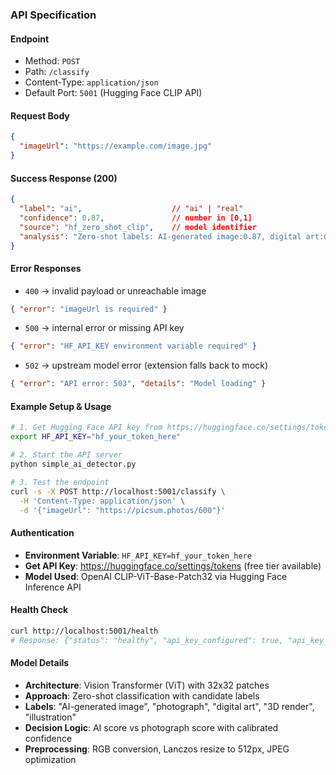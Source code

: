 ### API Specification

#### Endpoint
- Method: `POST`
- Path: `/classify`
- Content-Type: `application/json`
- Default Port: `5001` (Hugging Face CLIP API)

#### Request Body
```json
{
  "imageUrl": "https://example.com/image.jpg"
}
```

#### Success Response (200)
```json
{
  "label": "ai",                    // "ai" | "real"
  "confidence": 0.87,               // number in [0,1]
  "source": "hf_zero_shot_clip",    // model identifier
  "analysis": "Zero-shot labels: AI-generated image:0.87, digital art:0.23, 3D render:0.12, illustration:0.08, photograph:0.13"
}
```

#### Error Responses
- `400` → invalid payload or unreachable image
```json
{ "error": "imageUrl is required" }
```
- `500` → internal error or missing API key
```json
{ "error": "HF_API_KEY environment variable required" }
```
- `502` → upstream model error (extension falls back to mock)
```json
{ "error": "API error: 503", "details": "Model loading" }
```

#### Example Setup & Usage
```bash
# 1. Get Hugging Face API key from https://huggingface.co/settings/tokens
export HF_API_KEY="hf_your_token_here"

# 2. Start the API server
python simple_ai_detector.py

# 3. Test the endpoint
curl -s -X POST http://localhost:5001/classify \
  -H 'Content-Type: application/json' \
  -d '{"imageUrl": "https://picsum.photos/600"}'
```

#### Authentication
- **Environment Variable**: `HF_API_KEY=hf_your_token_here`
- **Get API Key**: https://huggingface.co/settings/tokens (free tier available)
- **Model Used**: OpenAI CLIP-ViT-Base-Patch32 via Hugging Face Inference API

#### Health Check
```bash
curl http://localhost:5001/health
# Response: {"status": "healthy", "api_key_configured": true, "api_key_length": 37}
```

#### Model Details
- **Architecture**: Vision Transformer (ViT) with 32x32 patches
- **Approach**: Zero-shot classification with candidate labels
- **Labels**: "AI-generated image", "photograph", "digital art", "3D render", "illustration"
- **Decision Logic**: AI score vs photograph score with calibrated confidence
- **Preprocessing**: RGB conversion, Lanczos resize to 512px, JPEG optimization